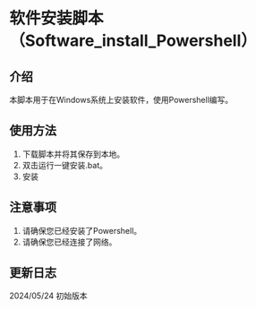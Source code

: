 # 软件安装脚本（Software_install_Powershell）
## 介绍
本脚本用于在Windows系统上安装软件，使用Powershell编写。
## 使用方法
1. 下载脚本并将其保存到本地。
2. 双击运行一键安装.bat。
3. 安装
## 注意事项
1. 请确保您已经安装了Powershell。
2. 请确保您已经连接了网络。
## 更新日志
2024/05/24 初始版本
